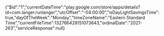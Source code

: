 {"$id":"1","currentDateTime":"play.google.com/store/apps/details?id=com.langer.runlanger","utcOffset":"-04:00:00","isDayLightSavingsTime":true,"dayOfTheWeek":"Monday","timeZoneName":"Eastern Standard Time","currentFileTime":132766428151073643,"ordinalDate":"2021-263","serviceResponse":null}
